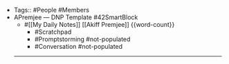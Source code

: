 - Tags:: #People #Members
- APremjee — DNP Template #42SmartBlock 
    - #[[My Daily Notes]] [[Akiff Premjee]] {{word-count}}
        - #Scratchpad
        - #Promptstorming #not-populated
        - #Conversation #not-populated
    - ---
